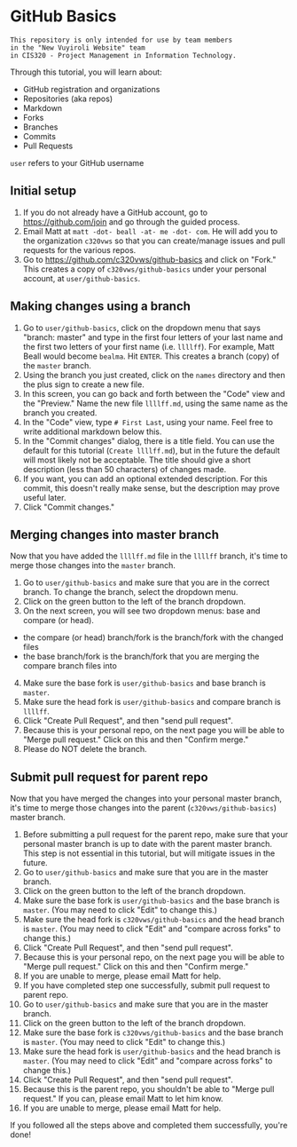 # GitHub Basics
    This repository is only intended for use by team members
    in the "New Vuyiroli Website" team
    in CIS320 - Project Management in Information Technology.

Through this tutorial, you will learn about:
* GitHub registration and organizations
* Repositories (aka repos)
* Markdown
* Forks
* Branches
* Commits
* Pull Requests

`user` refers to your GitHub username

## Initial setup
1. If you do not already have a GitHub account, go to https://github.com/join and go through the guided process.
2. Email Matt at `matt -dot- beall -at- me -dot- com`. He will add you to the organization `c320vws` so that you can create/manage issues and pull requests for the various repos.
3. Go to https://github.com/c320vws/github-basics and click on "Fork." This creates a copy of `c320vws/github-basics` under your personal account, at `user/github-basics`.

## Making changes using a branch
1. Go to `user/github-basics`, click on the dropdown menu that says "branch: master" and type in the first four letters of your last name and the first two letters of your first name (i.e. `llllff`). For example, Matt Beall would become `bealma`. Hit `ENTER`. This creates a branch (copy) of the `master` branch.
2. Using the branch you just created, click on the `names` directory and then the plus sign to create a new file.
3. In this screen, you can go back and forth between the "Code" view and the "Preview." Name the new file `llllff.md`, using the same name as the branch you created.
4. In the "Code" view, type `# First Last`, using your name. Feel free to write additional markdown below this.
5. In the "Commit changes" dialog, there is a title field. You can use the default for this tutorial (`Create llllff.md`), but in the future the default will most likely not be acceptable. The title should give a short description (less than 50 characters) of changes made.
6. If you want, you can add an optional extended description. For this commit, this doesn't really make sense, but the description may prove useful later.
7. Click "Commit changes."

## Merging changes into master branch
Now that you have added the `llllff.md` file in the `llllff` branch, it's time to merge those changes into the `master` branch.

1. Go to `user/github-basics` and make sure that you are in the correct branch. To change the branch, select the dropdown menu.
2. Click on the green button to the left of the branch dropdown.
3. On the next screen, you will see two dropdown menus: base and compare (or head).
 * the compare (or head) branch/fork is the branch/fork with the changed files
 * the base branch/fork is the branch/fork that you are merging the compare branch files into
4. Make sure the base fork is `user/github-basics` and base branch is `master`.
5. Make sure the head fork is `user/github-basics` and compare branch is `llllff`.
6. Click "Create Pull Request", and then "send pull request".
7. Because this is your personal repo, on the next page you will be able to "Merge pull request." Click on this and then "Confirm merge."
8. Please do NOT delete the branch.

## Submit pull request for parent repo
Now that you have merged the changes into your personal master branch, it's time to merge those changes into the parent (`c320vws/github-basics`) master branch.

1. Before submitting a pull request for the parent repo, make sure that your personal master branch is up to date with the parent master branch. This step is not essential in this tutorial, but will mitigate issues in the future.
 1. Go to `user/github-basics` and make sure that you are in the master branch.
 2. Click on the green button to the left of the branch dropdown.
 3. Make sure the base fork is `user/github-basics` and the base branch is `master`. (You may need to click "Edit" to change this.)
 4. Make sure the head fork is `c320vws/github-basics` and the head branch is `master`. (You may need to click "Edit" and "compare across forks" to change this.)
 5. Click "Create Pull Request", and then "send pull request".
 6. Because this is your personal repo, on the next page you will be able to "Merge pull request." Click on this and then "Confirm merge."
 7. If you are unable to merge, please email Matt for help.
2. If you have completed step one successfully, submit pull request to parent repo.
 1. Go to `user/github-basics` and make sure that you are in the master branch.
 2. Click on the green button to the left of the branch dropdown.
 3. Make sure the base fork is `c320vws/github-basics` and the base branch is `master`. (You may need to click "Edit" to change this.)
 4. Make sure the head fork is `user/github-basics` and the head branch is `master`. (You may need to click "Edit" and "compare across forks" to change this.)
 5. Click "Create Pull Request", and then "send pull request".
 6. Because this is the parent repo, you shouldn't be able to "Merge pull request." If you can, please email Matt to let him know.
 7. If you are unable to merge, please email Matt for help.

If you followed all the steps above and completed them successfully, you're done!
